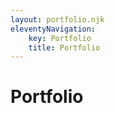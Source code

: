 ```yaml
---
layout: portfolio.njk
eleventyNavigation:
    key: Portfolio
    title: Portfolio
---
```


# Portfolio